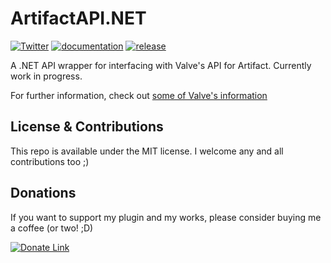 # ArtifactAPI.NET

[![Twitter](https://img.shields.io/badge/twitter-__JShepherd-blue.svg?style=flat-square.svg)](https://twitter.com/_JShepherd)
[![documentation](https://img.shields.io/badge/documentation-WIP-darkred.svg?style=flat-square.svg)](https://github.com/JoshLmao/ArtifactAPI.NET/wiki)
[![release](https://img.shields.io/badge/release-none-darkred.svg?style=flat-square.svg)](https://github.com/JoshLmao/ArtifactAPI.NET/releases)

A .NET API wrapper for interfacing with Valve's API for Artifact. Currently work in progress.

For further information, check out [some of Valve's information](https://github.com/ValveSoftware/ArtifactDeckCode/blob/master/README.md)

## License & Contributions

This repo is available under the MIT license. I welcome any and all contributions too ;)

## Donations

If you want to support my plugin and my works, please consider buying me a coffee (or two! ;D)

[![Donate Link](https://www.paypalobjects.com/en_US/i/btn/btn_donateCC_LG.gif)](https://paypal.me/ijoshlmao)
